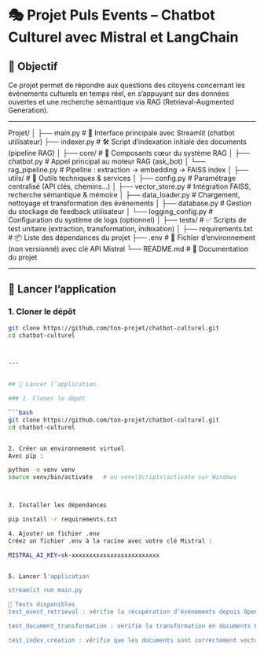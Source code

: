 # 🎭 Projet Puls Events – Chatbot Culturel avec Mistral et LangChain

## 🧭 Objectif

Ce projet permet de répondre aux questions des citoyens concernant les événements culturels en temps réel, en s’appuyant sur des données 
ouvertes et une recherche sémantique via RAG (Retrieval-Augmented Generation).

---

Projet/
│
├── main.py                      # 🎯 Interface principale avec Streamlit (chatbot utilisateur)
├── indexer.py                   # 🛠️ Script d’indexation initiale des documents (pipeline RAG)
│
├── core/                        # 🔁 Composants cœur du système RAG
│   ├── chatbot.py               # Appel principal au moteur RAG (ask_bot)
│   └── rag_pipeline.py          # Pipeline : extraction → embedding → FAISS index
│
├── utils/                       # 🔧 Outils techniques & services
│   ├── config.py                # Paramétrage centralisé (API clés, chemins...)
│   ├── vector_store.py          # Intégration FAISS, recherche sémantique & mémoire
│   ├── data_loader.py           # Chargement, nettoyage et transformation des événements
│   ├── database.py              # Gestion du stockage de feedback utilisateur
│   └── logging_config.py        # Configuration du système de logs (optionnel)
│
├── tests/                       # ✅ Scripts de test unitaire (extraction, transformation, indexation)
│
├── requirements.txt             # 📦 Liste des dépendances du projet
├── .env                         # 🔐 Fichier d’environnement (non versionné) avec clé API Mistral
└── README.md                    # 📘 Documentation du projet


---

## 🚀 Lancer l’application

### 1. Cloner le dépôt

```bash
git clone https://github.com/ton-projet/chatbot-culturel.git
cd chatbot-culturel



---


## 🚀 Lancer l’application

### 1. Cloner le dépôt

```bash
git clone https://github.com/ton-projet/chatbot-culturel.git
cd chatbot-culturel


2. Créer un environnement virtuel
Avec pip :

python -m venv venv
source venv/bin/activate   # ou venv\Scripts\activate sur Windows



3. Installer les dépendances

pip install -r requirements.txt

4. Ajouter un fichier .env
Créez un fichier .env à la racine avec votre clé Mistral :

MISTRAL_AI_KEY=sk-xxxxxxxxxxxxxxxxxxxxxxxxx


5. Lancer l'application

streamlit run main.py

🧪 Tests disponibles
test_event_retrieval : vérifie la récupération d’événements depuis OpenDataSoft

test_document_transformation : vérifie la transformation en documents LangChain

test_index_creation : vérifie que les documents sont correctement vectorisés et indexés


